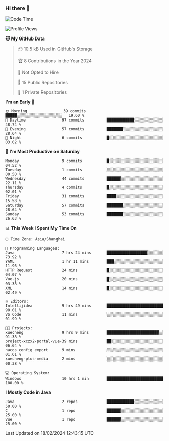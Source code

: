 ### Hi there 👋
<!--START_SECTION:waka-->
![Code Time](http://img.shields.io/badge/Code%20Time-209%20hrs%2058%20mins-blue)

![Profile Views](http://img.shields.io/badge/Profile%20Views-6-blue)

**🐱 My GitHub Data** 

> 📦 10.5 kB Used in GitHub's Storage 
 > 
> 🏆 8 Contributions in the Year 2024
 > 
> 🚫 Not Opted to Hire
 > 
> 📜 15 Public Repositories 
 > 
> 🔑 1 Private Repositories 
 > 
**I'm an Early 🐤** 

```text
🌞 Morning                39 commits          █████░░░░░░░░░░░░░░░░░░░░   19.60 % 
🌆 Daytime                97 commits          ████████████░░░░░░░░░░░░░   48.74 % 
🌃 Evening                57 commits          ███████░░░░░░░░░░░░░░░░░░   28.64 % 
🌙 Night                  6 commits           █░░░░░░░░░░░░░░░░░░░░░░░░   03.02 % 
```
📅 **I'm Most Productive on Saturday** 

```text
Monday                   9 commits           █░░░░░░░░░░░░░░░░░░░░░░░░   04.52 % 
Tuesday                  1 commits           ░░░░░░░░░░░░░░░░░░░░░░░░░   00.50 % 
Wednesday                44 commits          ██████░░░░░░░░░░░░░░░░░░░   22.11 % 
Thursday                 4 commits           █░░░░░░░░░░░░░░░░░░░░░░░░   02.01 % 
Friday                   31 commits          ████░░░░░░░░░░░░░░░░░░░░░   15.58 % 
Saturday                 57 commits          ███████░░░░░░░░░░░░░░░░░░   28.64 % 
Sunday                   53 commits          ███████░░░░░░░░░░░░░░░░░░   26.63 % 
```


📊 **This Week I Spent My Time On** 

```text
🕑︎ Time Zone: Asia/Shanghai

💬 Programming Languages: 
Java                     7 hrs 24 mins       ██████████████████░░░░░░░   73.92 % 
YAML                     1 hr 11 mins        ███░░░░░░░░░░░░░░░░░░░░░░   11.96 % 
HTTP Request             24 mins             █░░░░░░░░░░░░░░░░░░░░░░░░   04.07 % 
Vue.js                   20 mins             █░░░░░░░░░░░░░░░░░░░░░░░░   03.38 % 
XML                      14 mins             █░░░░░░░░░░░░░░░░░░░░░░░░   02.49 % 

🔥 Editors: 
Intellijidea             9 hrs 49 mins       █████████████████████████   98.01 % 
VS Code                  11 mins             ░░░░░░░░░░░░░░░░░░░░░░░░░   01.99 % 

🐱‍💻 Projects: 
xuecheng                 9 hrs 9 mins        ███████████████████████░░   91.38 % 
project-xczx2-portal-vue-39 mins             ██░░░░░░░░░░░░░░░░░░░░░░░   06.64 % 
nacos_config_export      9 mins              ░░░░░░░░░░░░░░░░░░░░░░░░░   01.61 % 
xuecheng-plus-media      2 mins              ░░░░░░░░░░░░░░░░░░░░░░░░░   00.38 % 

💻 Operating System: 
Windows                  10 hrs 1 min        █████████████████████████   100.00 % 
```

**I Mostly Code in Java** 

```text
Java                     2 repos             ████████████░░░░░░░░░░░░░   50.00 % 
C                        1 repo              ██████░░░░░░░░░░░░░░░░░░░   25.00 % 
Vue                      1 repo              ██████░░░░░░░░░░░░░░░░░░░   25.00 % 
```




 Last Updated on 18/02/2024 12:43:15 UTC
<!--END_SECTION:waka-->
<!--
**0Cherish/0Cherish** is a ✨ _special_ ✨ repository because its `README.md` (this file) appears on your GitHub profile.

Here are some ideas to get you started:

- 🔭 I’m currently working on ...
- 🌱 I’m currently learning ...
- 👯 I’m looking to collaborate on ...
- 🤔 I’m looking for help with ...
- 💬 Ask me about ...
- 📫 How to reach me: ...
- 😄 Pronouns: ...
- ⚡ Fun fact: ...
-->
